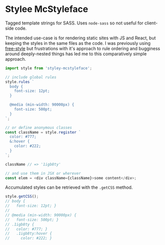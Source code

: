 # Stylee McStyleface

Tagged template strings for SASS. Uses `node-sass` so not useful for client-side code.

The intended use-case is for rendering static sites with JS and React, but keeping
the styles in the same files as the code. I was previously using [free-style](https://github.com/blakeembrey/free-style) but
frustrations with it's approach to rule ordering and bugginess around deeply-nested things
has led me to this comparatively simple approach.

```js
import style from 'styley-mcstyleface';

// include global rules
style.rules `
  body {
    font-size: 12pt;
  }

  @media (min-width: 90000px) {
    font-size: 500pt;
  }
`;

// or define anonymous classes
const className = style.register `
  color: #777;
  &:hover {
    color: #222;
  }
`;

className // => '1igb8ty'

// and use them in JSX or wherever
const elem = <div className={className}>some content</div>;
```

Accumulated styles can be retrieved with the `.getCSS` method.


```js
style.getCSS();
// body {
//   font-size: 12pt; }
//
// @media (min-width: 90000px) {
//   font-size: 500pt; }
// .1igb8ty {
//   color: #777; }
//   .1igb8ty:hover {
//     color: #222; }
```
